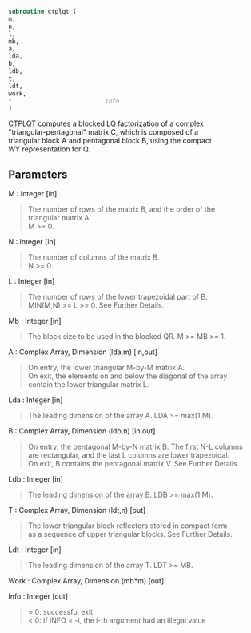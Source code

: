 ```fortran  
subroutine ctplqt (  
m,  
n,  
l,  
mb,  
a,  
lda,  
b,  
ldb,  
t,  
ldt,  
work,  
*                          info  
)  
```  
  
CTPLQT computes a blocked LQ factorization of a complex  
"triangular-pentagonal" matrix C, which is composed of a  
triangular block A and pentagonal block B, using the compact  
WY representation for Q.  
  
## Parameters  
M : Integer [in]  
> The number of rows of the matrix B, and the order of the  
> triangular matrix A.  
> M >= 0.  
  
N : Integer [in]  
> The number of columns of the matrix B.  
> N >= 0.  
  
L : Integer [in]  
> The number of rows of the lower trapezoidal part of B.  
> MIN(M,N) >= L >= 0.  See Further Details.  
  
Mb : Integer [in]  
> The block size to be used in the blocked QR.  M >= MB >= 1.  
  
A : Complex Array, Dimension (lda,m) [in,out]  
> On entry, the lower triangular M-by-M matrix A.  
> On exit, the elements on and below the diagonal of the array  
> contain the lower triangular matrix L.  
  
Lda : Integer [in]  
> The leading dimension of the array A.  LDA >= max(1,M).  
  
B : Complex Array, Dimension (ldb,n) [in,out]  
> On entry, the pentagonal M-by-N matrix B.  The first N-L columns  
> are rectangular, and the last L columns are lower trapezoidal.  
> On exit, B contains the pentagonal matrix V.  See Further Details.  
  
Ldb : Integer [in]  
> The leading dimension of the array B.  LDB >= max(1,M).  
  
T : Complex Array, Dimension (ldt,n) [out]  
> The lower triangular block reflectors stored in compact form  
> as a sequence of upper triangular blocks.  See Further Details.  
  
Ldt : Integer [in]  
> The leading dimension of the array T.  LDT >= MB.  
  
Work : Complex Array, Dimension (mb*m) [out]  
  
Info : Integer [out]  
> = 0:  successful exit  
> < 0:  if INFO = -i, the i-th argument had an illegal value  
  
